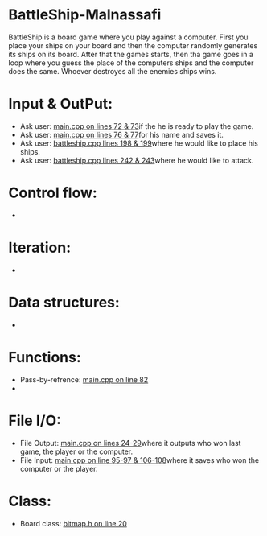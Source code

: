 # BattleShip-Malnassafi
BattleShip is a board game where you play against a computer. First you place your ships on your board and then the computer randomly generates its ships on its board. After that the games starts, then tha game goes in a loop where you guess the place of the computers ships and the computer does the same. Whoever destroyes all the enemies ships wins. 
# Input & OutPut:
* Ask user: [main.cpp on lines 72 & 73](/main.cpp#L72)if the he is ready to play the game.
* Ask user: [main.cpp on lines 76 & 77](/main.cpp#L76)for his name and saves it.
* Ask user: [battleship.cpp lines 198 & 199](/battleship.cpp#L198)where he would like to place his ships.
* Ask user: [battleship.cpp lines 242 & 243](/battleship.cpp#L242)where he would like to attack.
# Control flow:
* 
# Iteration:
*
# Data structures: 
*
# Functions:
* Pass-by-refrence: [main.cpp on line 82](/main.cpp#L62)
*
# File I/O:
* File Output: [main.cpp on lines 24-29](/main.cpp#L24)where it outputs who won last game, the player or the computer.
* File Input: [main.cpp on line 95-97 & 106-108](/main.cpp#L95)where it saves who won the computer or the player.
# Class:
* Board class: [bitmap.h on line 20](/battleship.h#L20)

